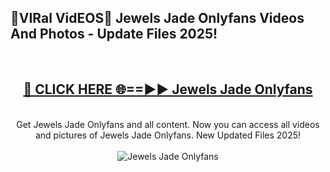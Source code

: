 <h2>🔴VIRal VidEOS🔴 Jewels Jade Onlyfans Videos And Photos - Update Files 2025!</h2>
<br>
<div align="center">
<h2><a href="https://virallinks.top/odZfE0" rel="nofollow">🔴 CLICK HERE 🌐==►► Jewels Jade Onlyfans</a></h2>
<br>
Get Jewels Jade Onlyfans and all content. Now you can access all videos and pictures of Jewels Jade Onlyfans. New Updated Files 2025!
<br>
<br>
<a href="https://virallinks.top/odZfE0" rel="nofollow" data-target="animated-image.originalLink"><img src="https://i.imgur.com/dJHk4Zq.gif)" alt="Jewels Jade Onlyfans" style="max-width: 100%; display: inline-block;" data-target="animated-image.originalImage"></a>
</div>
<br>

